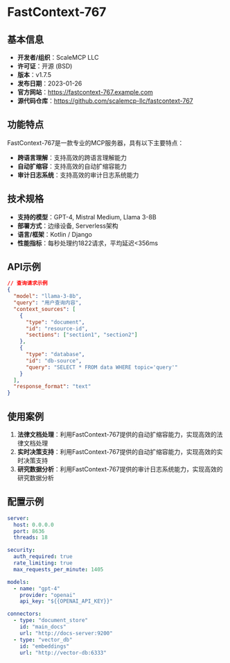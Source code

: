 # FastContext-767

## 基本信息

- **开发者/组织**：ScaleMCP LLC
- **许可证**：开源 (BSD)
- **版本**：v1.7.5
- **发布日期**：2023-01-26
- **官方网站**：https://fastcontext-767.example.com
- **源代码仓库**：https://github.com/scalemcp-llc/fastcontext-767

## 功能特点

FastContext-767是一款专业的MCP服务器，具有以下主要特点：

- **跨语言理解**：支持高效的跨语言理解能力
- **自动扩缩容**：支持高效的自动扩缩容能力
- **审计日志系统**：支持高效的审计日志系统能力


## 技术规格

- **支持的模型**：GPT-4, Mistral Medium, Llama 3-8B
- **部署方式**：边缘设备, Serverless架构
- **语言/框架**：Kotlin / Django
- **性能指标**：每秒处理约1822请求，平均延迟<356ms

## API示例

```json
// 查询请求示例
{
  "model": "llama-3-8b",
  "query": "用户查询内容",
  "context_sources": [
    {
      "type": "document",
      "id": "resource-id",
      "sections": ["section1", "section2"]
    },
    {
      "type": "database",
      "id": "db-source",
      "query": "SELECT * FROM data WHERE topic='query'"
    }
  ],
  "response_format": "text"
}
```

## 使用案例

1. **法律文档处理**：利用FastContext-767提供的自动扩缩容能力，实现高效的法律文档处理
2. **实时决策支持**：利用FastContext-767提供的自动扩缩容能力，实现高效的实时决策支持
3. **研究数据分析**：利用FastContext-767提供的审计日志系统能力，实现高效的研究数据分析


## 配置示例

```yaml
server:
  host: 0.0.0.0
  port: 8636
  threads: 18

security:
  auth_required: true
  rate_limiting: true
  max_requests_per_minute: 1405

models:
  - name: "gpt-4"
    provider: "openai"
    api_key: "${{OPENAI_API_KEY}}"

connectors:
  - type: "document_store"
    id: "main_docs"
    url: "http://docs-server:9200"
  - type: "vector_db"
    id: "embeddings"
    url: "http://vector-db:6333"
```